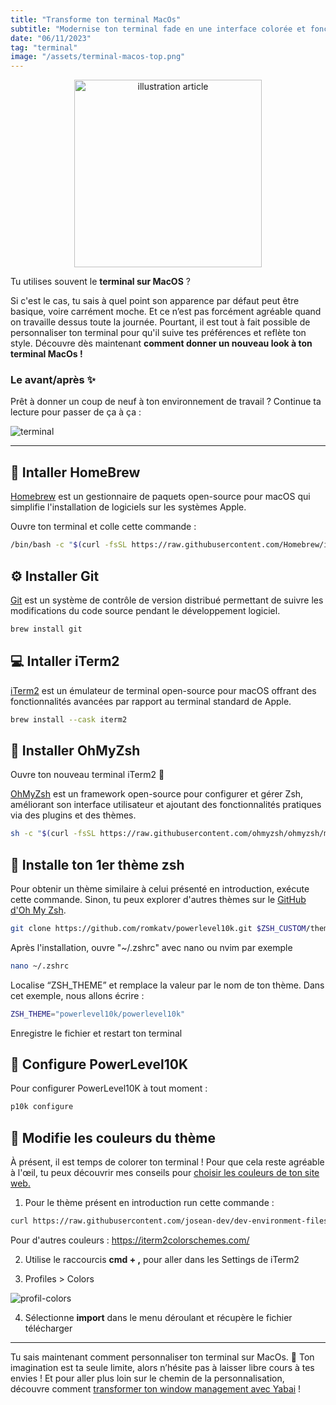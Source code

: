 ```yaml
---
title: "Transforme ton terminal MacOs"
subtitle: "Modernise ton terminal fade en une interface colorée et fonctionnelle qui te ressemble avec iTerm2 et OhMyZsh"
date: "06/11/2023"
tag: "terminal"
image: "/assets/terminal-macos-top.png"
---
```


<p align="center">
<img src="/assets/terminal-macos-top.png" alt="illustration article" width="300" />
</p>

Tu utilises souvent le **terminal sur MacOS** ?

Si c'est le cas, tu sais à quel point son apparence par défaut peut être basique, voire carrément moche. Et ce n’est pas forcément agréable quand on travaille dessus toute la journée. Pourtant, il est tout à fait possible de personnaliser ton terminal pour qu'il suive tes préférences et reflète ton style. Découvre dès maintenant **comment donner un nouveau look à ton terminal MacOs !**

### Le avant/après ✨

Prêt à donner un coup de neuf à ton environnement de travail ?
Continue ta lecture pour passer de ça à ça :

![terminal](/assets/terminal-to.png)

---

## 🍺 Intaller HomeBrew

[Homebrew](https://brew.sh/) est un gestionnaire de paquets open-source pour macOS qui simplifie l'installation de logiciels sur les systèmes Apple.

Ouvre ton terminal et colle cette commande :

```bash
/bin/bash -c "$(curl -fsSL https://raw.githubusercontent.com/Homebrew/install/HEAD/install.sh)"
```

## ⚙️ Installer Git

[Git](https://git-scm.com/) est un système de contrôle de version distribué permettant de suivre les modifications du code source pendant le développement logiciel.

```bash
brew install git
```

## 💻 Intaller iTerm2

[iTerm2](https://iterm2.com/) est un émulateur de terminal open-source pour macOS offrant des fonctionnalités avancées par rapport au terminal standard de Apple.

```bash
brew install --cask iterm2
```

## 🌈 Installer OhMyZsh

Ouvre ton nouveau terminal iTerm2 🚀

[OhMyZsh](https://github.com/ohmyzsh/ohmyzsh) est un framework open-source pour configurer et gérer Zsh, améliorant son interface utilisateur et ajoutant des fonctionnalités pratiques via des plugins et des thèmes.

```bash
sh -c "$(curl -fsSL https://raw.githubusercontent.com/ohmyzsh/ohmyzsh/master/tools/install.sh)"
```

## 🎉 Installe ton 1er thème zsh

Pour obtenir un thème similaire à celui présenté en introduction, exécute cette commande. Sinon, tu peux explorer d'autres thèmes sur le [GitHub d'Oh My Zsh](https://github.com/ohmyzsh/ohmyzsh/wiki/Themes).

```bash
git clone https://github.com/romkatv/powerlevel10k.git $ZSH_CUSTOM/themes/powerlevel10k
```

Après l'installation, ouvre "~/.zshrc" avec nano ou nvim par exemple

```bash
nano ~/.zshrc
```

Localise “ZSH_THEME” et remplace la valeur par le nom de ton thème. Dans cet exemple, nous allons écrire :

```bash
ZSH_THEME="powerlevel10k/powerlevel10k"
```

Enregistre le fichier et restart ton terminal

## 🔩 Configure PowerLevel10K

Pour configurer PowerLevel10K à tout moment :

```bash
p10k configure
```

## 🎨 Modifie les couleurs du thème

À présent, il est temps de colorer ton terminal ! Pour que cela reste agréable à l'œil, tu peux découvrir mes conseils pour [choisir les couleurs de ton site web.](https://alexandre-blog.vercel.app/posts/comment-choisir-ses-couleurs-pour-son-site-web/)

1. Pour le thème présent en introduction run cette commande :

```bash
curl https://raw.githubusercontent.com/josean-dev/dev-environment-files/main/coolnight.itermcolors --output ~/Downloads/coolnight.itermcolors
```

Pour d'autres couleurs : https://iterm2colorschemes.com/

2. Utilise le raccourcis **cmd + ,** pour aller dans les Settings de iTerm2

3. Profiles > Colors

![profil-colors](/assets/settingsiTerm2.png)

4. Sélectionne **import** dans le menu déroulant et récupère le fichier télécharger

---

Tu sais maintenant comment personnaliser ton terminal sur MacOs. 🥳
Ton imagination est ta seule limite, alors n’hésite pas à laisser libre cours à tes envies ! Et pour aller plus loin sur le chemin de la personnalisation, découvre comment [transformer ton window management avec Yabai](https://alexandre-blog.vercel.app/posts/personnaliser-macos-avec-yabai) !
